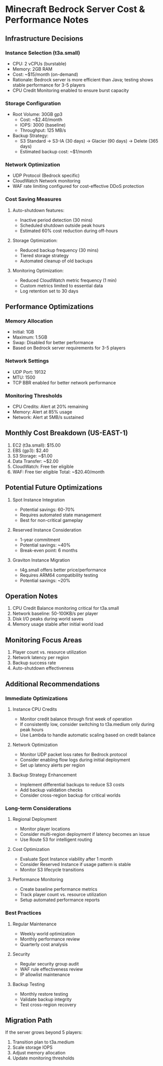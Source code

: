 # Minecraft Bedrock Server Cost & Performance Notes

## Infrastructure Decisions

### Instance Selection (t3a.small)
- CPU: 2 vCPUs (burstable)
- Memory: 2GB RAM
- Cost: ~$15/month (on-demand)
- Rationale: Bedrock server is more efficient than Java; testing shows stable performance for 3-5 players
- CPU Credit Monitoring enabled to ensure burst capacity

### Storage Configuration
- Root Volume: 30GB gp3
  - Cost: ~$2.40/month
  - IOPS: 3000 (baseline)
  - Throughput: 125 MB/s
- Backup Strategy:
  - S3 Standard -> S3-IA (30 days) -> Glacier (90 days) -> Delete (365 days)
  - Estimated backup cost: ~$1/month

### Network Optimization
- UDP Protocol (Bedrock specific)
- CloudWatch Network monitoring
- WAF rate limiting configured for cost-effective DDoS protection

### Cost Saving Measures
1. Auto-shutdown features:
   - Inactive period detection (30 mins)
   - Scheduled shutdown outside peak hours
   - Estimated 60% cost reduction during off-hours

2. Storage Optimization:
   - Reduced backup frequency (30 mins)
   - Tiered storage strategy
   - Automated cleanup of old backups

3. Monitoring Optimization:
   - Reduced CloudWatch metric frequency (1 min)
   - Custom metrics limited to essential data
   - Log retention set to 30 days

## Performance Optimizations

### Memory Allocation
- Initial: 1GB
- Maximum: 1.5GB
- Swap: Disabled for better performance
- Based on Bedrock server requirements for 3-5 players

### Network Settings
- UDP Port: 19132
- MTU: 1500
- TCP BBR enabled for better network performance

### Monitoring Thresholds
- CPU Credits: Alert at 20% remaining
- Memory: Alert at 85% usage
- Network: Alert at 5MB/s sustained

## Monthly Cost Breakdown (US-EAST-1)
1. EC2 (t3a.small): $15.00
2. EBS (gp3): $2.40
3. S3 Storage: ~$1.00
4. Data Transfer: ~$2.00
5. CloudWatch: Free tier eligible
6. WAF: Free tier eligible
Total: ~$20.40/month

## Potential Future Optimizations
1. Spot Instance Integration
   - Potential savings: 60-70%
   - Requires automated state management
   - Best for non-critical gameplay

2. Reserved Instance Consideration
   - 1-year commitment
   - Potential savings: ~40%
   - Break-even point: 6 months

3. Graviton Instance Migration
   - t4g.small offers better price/performance
   - Requires ARM64 compatibility testing
   - Potential savings: ~20%

## Operation Notes
1. CPU Credit Balance monitoring critical for t3a.small
2. Network baseline: 50-100KB/s per player
3. Disk I/O peaks during world saves
4. Memory usage stable after initial world load

## Monitoring Focus Areas
1. Player count vs. resource utilization
2. Network latency per region
3. Backup success rate
4. Auto-shutdown effectiveness

## Additional Recommendations

### Immediate Optimizations
1. Instance CPU Credits
   - Monitor credit balance through first week of operation
   - If consistently low, consider switching to t3a.medium only during peak hours
   - Use Lambda to handle automatic scaling based on credit balance

2. Network Optimization
   - Monitor UDP packet loss rates for Bedrock protocol
   - Consider enabling flow logs during initial deployment
   - Set up latency alerts per region

3. Backup Strategy Enhancement
   - Implement differential backups to reduce S3 costs
   - Add backup validation checks
   - Consider cross-region backup for critical worlds

### Long-term Considerations
1. Regional Deployment
   - Monitor player locations
   - Consider multi-region deployment if latency becomes an issue
   - Use Route 53 for intelligent routing

2. Cost Optimization
   - Evaluate Spot Instance viability after 1 month
   - Consider Reserved Instance if usage pattern is stable
   - Monitor S3 lifecycle transitions

3. Performance Monitoring
   - Create baseline performance metrics
   - Track player count vs. resource utilization
   - Setup automated performance reports

### Best Practices
1. Regular Maintenance
   - Weekly world optimization
   - Monthly performance review
   - Quarterly cost analysis

2. Security
   - Regular security group audit
   - WAF rule effectiveness review
   - IP allowlist maintenance

3. Backup Testing
   - Monthly restore testing
   - Validate backup integrity
   - Test cross-region recovery

## Migration Path
If the server grows beyond 5 players:
1. Transition plan to t3a.medium
2. Scale storage IOPS
3. Adjust memory allocation
4. Update monitoring thresholds